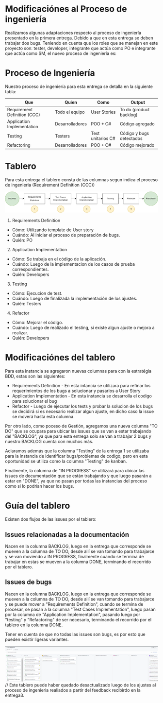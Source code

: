 # Modificaciónes al Proceso de ingeniería

Realizamos algunas adaptaciones respecto al proceso de ingeniería presentado en la primera entrega. Debido a que en esta entrega se deben trabajar dos bugs.
Teniendo en cuenta que los roles que se manejan en este proyecto son: tester, developer, integrante que actúa como PO e integrante que actúa como SM, el nuevo proceso de ingeniería es:

# Proceso de Ingeniería

Nuestro proceso de ingeniería para esta entrega se detalla en la siguiente tabla:

| Que | Quien | Como | Output |
| ------------- | ------------- | ------------- | ------------- |
| Requirement Definition (CCC)  | Todo el equipo | User Stories | To do (product backlog) |
| Application Implementation | Desarrolladores  | POO + C# | Código agregado |
| Testing | Testers | Test unitarios C# | Código y bugs detectados |
| Refactoring | Desarrolladores | POO + C# | Código mejorado |

# Tablero

Para esta entrega el tablero consta de las columnas segun indica el proceso de ingenieria (Requirement Definition (CCC))

![Proceso Ingeniería](procesoIngenieria.png)

1) Requirements Definition
* Cómo: Utilizando template de User story
* Cuándo: Al iniciar el proceso de preparación de bugs.
* Quién: PO
2) Application Implementation
* Cómo: Se trabaja en el código de la aplicación.
* Cuándo: Luego de la implementacion de los casos de prueba correspondientes.
* Quién: Developers
3) Testing
* Cómo: Ejecucion de test.
* Cuándo: Luego de finalizada la implementación de los ajustes.
* Quién: Testers
4) Refactor
* Cómo: Mejorar el código.
* Cuándo: Luego de realizado el testing, si existe algun ajuste o mejora a realizar.
* Quién: Developers

# Modificaciónes del tablero

Para esta instancia se agregaron nuevas columnas para con la estratégia BDD, estas son las siguientes:

* Requirements Definition - En esta intancia se utilizara para refinar los requerimientos de los bugs a solucionar y pasarlos a User Story
* Application Implementation - En esta instancia se desarrolla el codigo para solucionar el bug
* Refactor - Luego de ejecutar los tests y probar la solucion de los bugs se decidirá si es necesario realizar algun ajuste, en dicho caso la issue se moverá hasta esta columna.

Por otro lado, como poceso de Gestión, agregamos una nueva columna "TO DO" que se ocupara para ubicar las issues que se van a estar trabajando del "BACKLOG", ya que para esta entrega solo se van a trabajar 2 bugs y nuestro BACKLOG cuenta con muchos más.

Aclaramos además que la columna "Testing" de la entrega 1 se utilizaba para la instancia de identificar bugs/problemas de codigo, pero en esta oportunidad se utiliza como la columna "Testing" de kanban.

Finalmente, la columna de "IN PROGRESS" se utilizará para ubicar las issues de documentación que se están trabajando y que luego pasarán a estar en "DONE", ya que no pasan por todas las instancias del proceso como si lo podrían hacer los bugs.

# Guía del tablero

Existen dos flujos de las issues por el tablero:

## Issues relacionadas a la documentación

Nacen en la columna BACKLOG, luego en la entrega que corresponde se mueven a la columna de TO DO, desde allí se van tomando para trabajarce y se van moviendo a IN PROGRESS, finalmente cuando se termina de trabajar en estas se mueven a la columna DONE, terminando el recorrido por el tablero.

## Issues de bugs

Nacen en la columna BACKLOG, luego en la entrega que corresponde se mueven a la columna de TO DO, desde allí se van tomando para trabajarce y se puede mover a "Requirements Definition", cuando se termina de procesar, se pasan a la columna "Test Cases Implementation", luego pasan por la columna de "Application Implementation", pasando luego por "testing" y "Refactoring" de ser necesario, terminando el recorrido por el tablero en la columna DONE.

Tener en cuenta de que no todas las issues son bugs, es por esto que pueden existir ligeras variantes.

![Tablero 3](progreso-tablero3.png)
// Este tablero puede haber quedado desactualizado luego de los ajustes al proceso de ingenieria realiados a partir del feedback recibirdo en la entrega3.